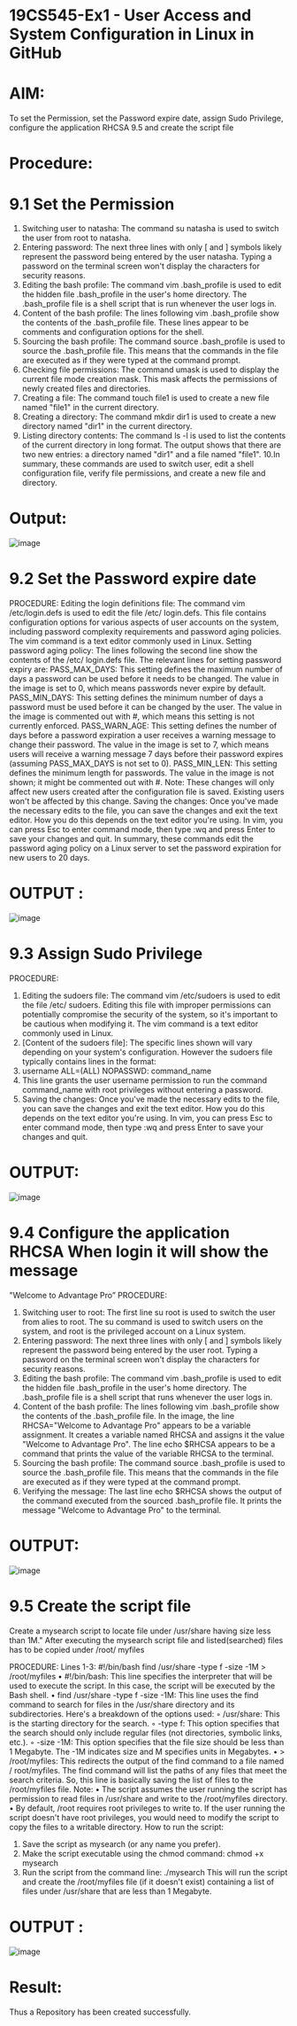# 19CS545-Ex1 - User Access and System Configuration in Linux in GitHub



# AIM:

To set the Permission, set the Password expire date, assign Sudo Privilege, configure the 
application RHCSA 9.5 and create the script file 


# Procedure:
# 9.1 Set the Permission 


1. Switching user to natasha: The command su natasha is used to switch the user from root to 
natasha. 
2. Entering password: The next three lines with only [ and ] symbols likely represent the password 
being entered by the user natasha. Typing a password on the terminal screen won't display the 
characters for security reasons. 
3. Editing the bash profile: The command vim .bash_profile is used to edit the hidden 
file .bash_profile in the user's home directory. The .bash_profile file is a shell script that is run 
whenever the user logs in. 
4. Content of the bash profile: The lines following vim .bash_profile show the contents of 
the .bash_profile file. These lines appear to be comments and configuration options for the 
shell. 
5. Sourcing the bash profile: The command source .bash_profile is used to source the .bash_profile 
file. This means that the commands in the file are executed as if they were typed at the 
command prompt. 
6. Checking file permissions: The command umask is used to display the current file mode creation 
mask. This mask affects the permissions of newly created files and directories. 
7. Creating a file: The command touch file1 is used to create a new file named "file1" in the current 
directory. 
8. Creating a directory: The command mkdir dir1 is used to create a new directory named "dir1" in 
the current directory. 
9. Listing directory contents: The command ls -l is used to list the contents of the current directory 
in long format. The output shows that there are two new entries: a directory named "dir1" and a 
file named "file1". 
10.In summary, these commands are used to switch user, edit a shell configuration file, verify file 
permissions, and create a new file and directory. 

# Output:

![image](https://github.com/user-attachments/assets/88da7e5a-843e-41ef-b8f8-71963e522770)

# 9.2 Set the Password expire date 
PROCEDURE: 
Editing the login definitions file: The command vim /etc/login.defs is used to edit the file /etc/
login.defs. This file contains configuration options for various aspects of user accounts on the 
system, including password complexity requirements and password aging policies. The vim 
command is a text editor commonly used in Linux. 
Setting password aging policy: The lines following the second line show the contents of the /etc/
login.defs file. The relevant lines for setting password expiry are: 
PASS_MAX_DAYS: This setting defines the maximum number of days a password can be used 
before it needs to be changed. The value in the image is set to 0, which means passwords never 
expire by default.
PASS_MIN_DAYS: This setting defines the minimum number of days a password must be used 
before it can be changed by the user. The value in the image is commented out with #, which 
means this setting is not currently enforced. 
PASS_WARN_AGE: This setting defines the number of days before a password expiration a user 
receives a warning message to change their password. The value in the image is set to 7, which 
means users will receive a warning message 7 days before their password expires (assuming 
PASS_MAX_DAYS is not set to 0). 
PASS_MIN_LEN: This setting defines the minimum length for passwords. The value in the image is 
not shown; it might be commented out with #. 
Note: These changes will only affect new users created after the configuration file is saved. Existing 
users won't be affected by this change. 
Saving the changes: Once you've made the necessary edits to the file, you can save the changes 
and exit the text editor. How you do this depends on the text editor you're using. In vim, you can 
press Esc to enter command mode, then type :wq and press Enter to save your changes and quit. 
In summary, these commands edit the password aging policy on a Linux server to set the password 
expiration for new users to 20 days. 

# OUTPUT :

![image](https://github.com/user-attachments/assets/bb4e91d6-8178-47cf-91fb-a6da88e37899)

# 9.3 Assign Sudo Privilege 
PROCEDURE:
1. Editing the sudoers file: The command vim /etc/sudoers is used to edit the file /etc/
sudoers. Editing this file with improper permissions can potentially compromise the security 
of the system, so it's important to be cautious when modifying it. The vim command is a text 
editor commonly used in Linux. 
2. [Content of the sudoers file]: The specific lines shown will vary depending on your system's 
configuration. However the sudoers file typically contains lines in the format: 
3. username ALL=(ALL) NOPASSWD: command_name 
4. This line grants the user username permission to run the command command_name with 
root privileges without entering a password. 
5. Saving the changes: Once you've made the necessary edits to the file, you can save the changes 
and exit the text editor. How you do this depends on the text editor you're using. In vim, you 
can press Esc to enter command mode, then type :wq and press Enter to save your changes 
and quit.

# OUTPUT:

![image](https://github.com/user-attachments/assets/05ff9ac9-cea4-4a97-bc93-23cf85ba9182)

# 9.4 Configure the application RHCSA When login it will show the message
"Welcome to Advantage Pro” 
PROCEDURE:
1. Switching user to root: The first line su root is used to switch the user from alies to root. 
The su command is used to switch users on the system, and root is the privileged account on a 
Linux system. 
2. Entering password: The next three lines with only [ and ] symbols likely represent the 
password being entered by the user root. Typing a password on the terminal screen won't 
display the characters for security reasons. 
3. Editing the bash profile: The command vim .bash_profile is used to edit the hidden 
file .bash_profile in the user's home directory. The .bash_profile file is a shell script 
that runs whenever the user logs in.
4. Content of the bash profile: The lines following vim .bash_profile show the contents of 
the .bash_profile file. In the image, the line RHCSA="Welcome to Advantage 
Pro" appears to be a variable assignment. It creates a variable named RHCSA and assigns it the 
value "Welcome to Advantage Pro". The line echo $RHCSA appears to be a 
command that prints the value of the variable RHCSA to the terminal. 
5. Sourcing the bash profile: The command source .bash_profile is used to source 
the .bash_profile file. This means that the commands in the file are executed as if they 
were typed at the command prompt. 
6. Verifying the message: The last line echo $RHCSA shows the output of the command 
executed from the sourced .bash_profile file. It prints the message "Welcome to 
Advantage Pro" to the terminal.

# OUTPUT:

![image](https://github.com/user-attachments/assets/2b9557b9-9c0f-4d6b-9423-0ba0d884063c)

# 9.5 Create the script file
Create a mysearch script to locate file under /usr/share having size less than 1M."
After executing the mysearch script file and listed(searched) files has to be copied under /root/
myfiles

PROCEDURE:
Lines 1-3: 
#!/bin/bash 
find /usr/share -type f -size -1M > /root/myfiles 
• #!/bin/bash: This line specifies the interpreter that will be used to execute the script. 
In this case, the script will be executed by the Bash shell. 
• find /usr/share -type f -size -1M: This line uses the find command to 
search for files in the /usr/share directory and its subdirectories. Here's a breakdown of 
the options used: 
◦ /usr/share: This is the starting directory for the search. 
◦ -type f: This option specifies that the search should only include regular files (not 
directories, symbolic links, etc.). 
◦ -size -1M: This option specifies that the file size should be less than 1 Megabyte. 
The -1M indicates size and M specifies units in Megabytes. 
• > /root/myfiles: This redirects the output of the find command to a file named /
root/myfiles. The find command will list the paths of any files that meet the search 
criteria. So, this line is basically saving the list of files to the /root/myfiles file. 
Note: 
• The script assumes the user running the script has permission to read files in /usr/share
and write to the /root/myfiles directory. 
• By default, /root requires root privileges to write to. If the user running the script doesn't 
have root privileges, you would need to modify the script to copy the files to a writable 
directory. 
How to run the script: 
1. Save the script as mysearch (or any name you prefer). 
2. Make the script executable using the chmod command: 
chmod +x mysearch 
3. Run the script from the command line: 
./mysearch
This will run the script and create the /root/myfiles file (if it doesn't exist) containing a list 
of files under /usr/share that are less than 1 Megabyte.

# OUTPUT :

![image](https://github.com/user-attachments/assets/4c86cd78-f5db-4f43-8d5b-f52e7dea01e5)

# Result:

Thus a Repository has been created successfully.
